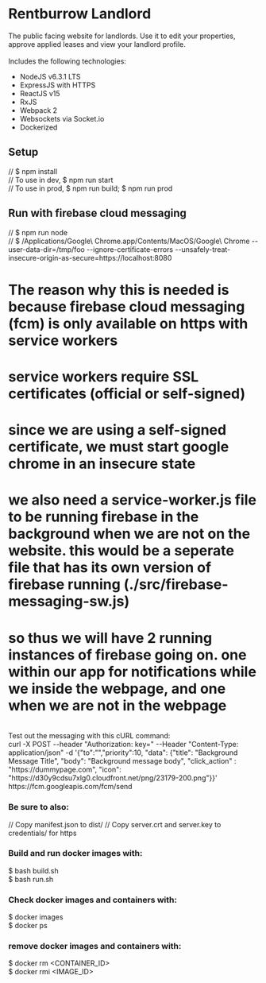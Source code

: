 # Rentburrow Landlord
The public facing website for landlords. Use it to edit your properties, approve applied leases and view your landlord profile.
<br/><br/>
Includes the following technologies:
- NodeJS v6.3.1 LTS
- ExpressJS with HTTPS
- ReactJS v15
- RxJS
- Webpack 2
- Websockets via Socket.io
- Dockerized


## Setup
// $ npm install <br/>
// To use in dev, $ npm run start <br/>
// To use in prod, $ npm run build; $ npm run prod <br/>

## Run with firebase cloud messaging
// $ npm run node <br/>
// $ /Applications/Google\ Chrome.app/Contents/MacOS/Google\ Chrome --user-data-dir=/tmp/foo --ignore-certificate-errors --unsafely-treat-insecure-origin-as-secure=https://localhost:8080
<br />
# The reason why this is needed is because firebase cloud messaging (fcm) is only available on https with service workers
# service workers require SSL certificates (official or self-signed)
# since we are using a self-signed certificate, we must start google chrome in an insecure state
# we also need a service-worker.js file to be running firebase in the background when we are not on the website. this would be a seperate file that has its own version of firebase running (./src/firebase-messaging-sw.js)
# so thus we will have 2 running instances of firebase going on. one within our app for notifications while we inside the webpage, and one when we are not in the webpage
<br />
Test out the messaging with this cURL command:
<br />
curl -X POST --header "Authorization: key=<SERVER_KEY>" --Header "Content-Type: application/json" -d '{"to":"<FIREBASE_TOKEN>","priority":10, "data": {"title": "Background Message Title", "body": "Background message body", "click_action" : "https://dummypage.com", "icon": "https://d30y9cdsu7xlg0.cloudfront.net/png/23179-200.png"}}' https://fcm.googleapis.com/fcm/send

### Be sure to also:
// Copy manifest.json to dist/
// Copy server.crt and server.key to credentials/ for https

### Build and run docker images with:
$ bash build.sh<br/>
$ bash run.sh<br/>

### Check docker images and containers with:
$ docker images<br/>
$ docker ps<br/>

### remove docker images and containers with:
$ docker rm <CONTAINER_ID><br/>
$ docker rmi <IMAGE_ID><br/>
